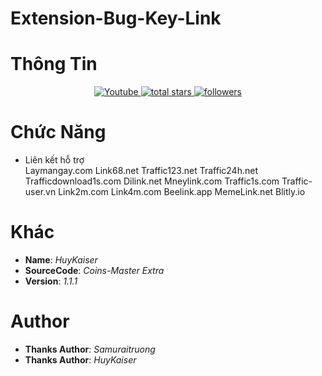 ﻿# Extension-Bug-Key-Link
# Thông Tin
<p align="center">
  <a href="https://youtube.com/@HuyKaiserDev?si=RaQ8BvgLRUV2JQr4">
    <img alt="Youtube" title="Youtube" src="https://img.shields.io/badge/-Youtube-FF0000?style=for-the-badge&logo=youtube&logoColor=white"/>
  </a>
  <a href="https://github.com/huykaiserOwO?tab=repositories&sort=stargazers">
    <img alt="total stars" title="Total stars on GitHub" src="https://custom-icon-badges.demolab.com/github/stars/huykaiserOwO?color=B8B92B&style=for-the-badge&labelColor=959532&logo=star"/>
  </a>
  <a href="https://github.com/huykaiserOwO">
    <img alt="followers" title="Follow me on Github" src="https://img.shields.io/github/followers/huykaiserOwO?color=236ad3&style=for-the-badge&logo=github&label=Follow"/>
  </a>
</p>

# Chức Năng
- Liên kết hỗ trợ  
      Laymangay.com
      Link68.net
      Traffic123.net
      Traffic24h.net
      Trafficdownload1s.com
      Dilink.net
      Mneylink.com
      Traffic1s.com
      Traffic-user.vn
      Link2m.com
      Link4m.com
      Beelink.app
      MemeLink.net
      Blitly.io

# Khác
- **Name**: *HuyKaiser*
- **SourceCode**: *Coins-Master Extra*
- **Version**: *1.1.1*

# Author
- **Thanks Author**: *Samuraitruong*
- **Thanks Author**: *HuyKaiser*

